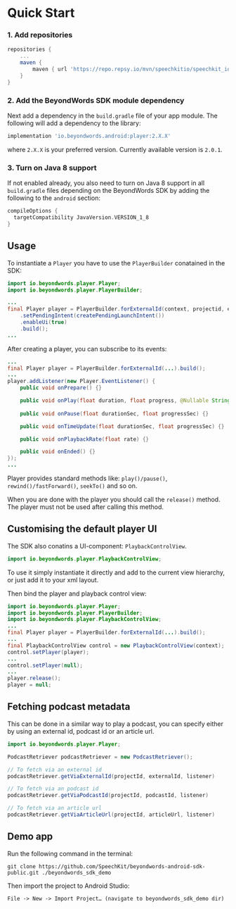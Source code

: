 # Quick Start #

### 1. Add repositories ###

```gradle
repositories {
    ...
    maven {
        maven { url 'https://repo.repsy.io/mvn/speechkitio/speechkit_io' }
    }
}
```

### 2. Add the BeyondWords SDK module dependency ###

Next add a dependency in the `build.gradle` file of your app module. The
following will add a dependency to the library:

```gradle
implementation 'io.beyondwords.android:player:2.X.X'
```

where `2.X.X` is your preferred version.
Currently available version is `2.0.1`.

### 3. Turn on Java 8 support ###

If not enabled already, you also need to turn on Java 8 support in all
`build.gradle` files depending on the BeyondWords SDK by adding the following to the
`android` section:

```gradle
compileOptions {
  targetCompatibility JavaVersion.VERSION_1_8
}
```

## Usage

To instantiate a `Player` you have to use the `PlayerBuilder` conatained in the SDK:

```java
import io.beyondwords.player.Player;
import io.beyondwords.player.PlayerBuilder;

...
final Player player = PlayerBuilder.forExternalId(context, projectid, externalid)
    .setPendingIntent(createPendingLaunchIntent())
    .enableUi(true)
    .build();
...
```

After creating a player, you can subscribe to its events:

```java
...
final Player player = PlayerBuilder.forExternalId(...).build();
...
player.addListener(new Player.EventListener() {
    public void onPrepare() {}

    public void onPlay(float duration, float progress, @Nullable String advertiser, @Nullable String adUrl) { }
    
    public void onPause(float durationSec, float progressSec) {}

    public void onTimeUpdate(float durationSec, float progressSec) {}

    public void onPlaybackRate(float rate) {}

    public void onEnded() {}
});
...
```

Player provides standard methods like: `play()/pause()`, `rewind()/fastForward()`, `seekTo()` and so on.

When you are done with the player you should call the `release()` method. The player must not be used after calling this method.

## Customising the default player UI

The SDK also conatins a UI-component: `PlaybackControlView`.

```java
import io.beyondwords.player.PlaybackControlView;
```

To use it simply instantiate it directly and add to the current view hierarchy, or just add it to your xml layout.

Then bind the player and playback control view:

```java
import io.beyondwords.player.Player;
import io.beyondwords.player.PlayerBuilder;
import io.beyondwords.player.PlaybackControlView;
...
final Player player = PlayerBuilder.forExternalId(...).build();
...
final PlaybackControlView control = new PlaybackControlView(context);
control.setPlayer(player);
...
control.setPlayer(null);
...
player.release();
player = null;
```

## Fetching podcast metadata

This can be done in a similar way to play a podcast, you can specify either by using an external id, podcast id or an article url.

```java
import io.beyondwords.player.Player;

PodcastRetriever podcastRetriever = new PodcastRetriever();

// To fetch via an external id 
podcastRetriever.getViaExternalId(projectId, externalId, listener)

// To fetch via an podcast id 
podcastRetriever.getViaPodcastId(projectId, podcastId, listener)

// To fetch via an article url 
podcastRetriever.getViaArticleUrl(projectId, articleUrl, listener)

```

## Demo app

Run the following command in the terminal:
```
git clone https://github.com/SpeechKit/beyondwords-android-sdk-public.git ./beyondwords_sdk_demo
```

Then import the project to Android Studio:
```
File -> New -> Import Project… (navigate to beyondwords_sdk_demo dir)
```
